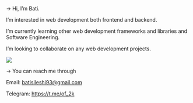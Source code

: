 -> Hi, I’m Bati.

I’m interested in web development both frontend and backend.

I’m currently learning other web development frameworks and libraries and Software Engineering.

I’m looking to collaborate on any web development projects.

<img src="https://profile-counter.glitch.me/jiosaa/count.svg" />

-> You can reach me through 

   Email: batisileshi93@gmail.com
    
   Telegram: https://t.me/of_2k


